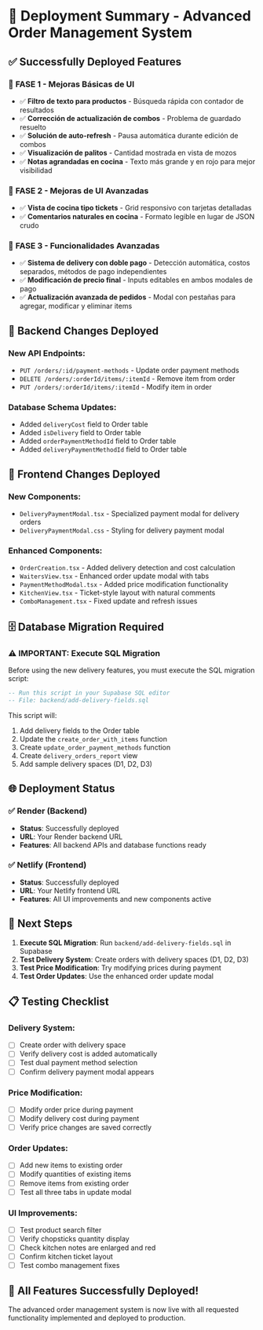 # 🚀 Deployment Summary - Advanced Order Management System

## ✅ Successfully Deployed Features

### 🎯 **FASE 1 - Mejoras Básicas de UI**
- ✅ **Filtro de texto para productos** - Búsqueda rápida con contador de resultados
- ✅ **Corrección de actualización de combos** - Problema de guardado resuelto
- ✅ **Solución de auto-refresh** - Pausa automática durante edición de combos
- ✅ **Visualización de palitos** - Cantidad mostrada en vista de mozos
- ✅ **Notas agrandadas en cocina** - Texto más grande y en rojo para mejor visibilidad

### 🎯 **FASE 2 - Mejoras de UI Avanzadas**
- ✅ **Vista de cocina tipo tickets** - Grid responsivo con tarjetas detalladas
- ✅ **Comentarios naturales en cocina** - Formato legible en lugar de JSON crudo

### 🎯 **FASE 3 - Funcionalidades Avanzadas**
- ✅ **Sistema de delivery con doble pago** - Detección automática, costos separados, métodos de pago independientes
- ✅ **Modificación de precio final** - Inputs editables en ambos modales de pago
- ✅ **Actualización avanzada de pedidos** - Modal con pestañas para agregar, modificar y eliminar items

## 🔧 **Backend Changes Deployed**

### New API Endpoints:
- `PUT /orders/:id/payment-methods` - Update order payment methods
- `DELETE /orders/:orderId/items/:itemId` - Remove item from order
- `PUT /orders/:orderId/items/:itemId` - Modify item in order

### Database Schema Updates:
- Added `deliveryCost` field to Order table
- Added `isDelivery` field to Order table
- Added `orderPaymentMethodId` field to Order table
- Added `deliveryPaymentMethodId` field to Order table

## 🎨 **Frontend Changes Deployed**

### New Components:
- `DeliveryPaymentModal.tsx` - Specialized payment modal for delivery orders
- `DeliveryPaymentModal.css` - Styling for delivery payment modal

### Enhanced Components:
- `OrderCreation.tsx` - Added delivery detection and cost calculation
- `WaitersView.tsx` - Enhanced order update modal with tabs
- `PaymentMethodModal.tsx` - Added price modification functionality
- `KitchenView.tsx` - Ticket-style layout with natural comments
- `ComboManagement.tsx` - Fixed update and refresh issues

## 🗄️ **Database Migration Required**

### ⚠️ **IMPORTANT: Execute SQL Migration**

Before using the new delivery features, you must execute the SQL migration script:

```sql
-- Run this script in your Supabase SQL editor
-- File: backend/add-delivery-fields.sql
```

This script will:
1. Add delivery fields to the Order table
2. Update the `create_order_with_items` function
3. Create `update_order_payment_methods` function
4. Create `delivery_orders_report` view
5. Add sample delivery spaces (D1, D2, D3)

## 🌐 **Deployment Status**

### ✅ **Render (Backend)**
- **Status**: Successfully deployed
- **URL**: Your Render backend URL
- **Features**: All backend APIs and database functions ready

### ✅ **Netlify (Frontend)**
- **Status**: Successfully deployed
- **URL**: Your Netlify frontend URL
- **Features**: All UI improvements and new components active

## 🚀 **Next Steps**

1. **Execute SQL Migration**: Run `backend/add-delivery-fields.sql` in Supabase
2. **Test Delivery System**: Create orders with delivery spaces (D1, D2, D3)
3. **Test Price Modification**: Try modifying prices during payment
4. **Test Order Updates**: Use the enhanced order update modal

## 📋 **Testing Checklist**

### Delivery System:
- [ ] Create order with delivery space
- [ ] Verify delivery cost is added automatically
- [ ] Test dual payment method selection
- [ ] Confirm delivery payment modal appears

### Price Modification:
- [ ] Modify order price during payment
- [ ] Modify delivery cost during payment
- [ ] Verify price changes are saved correctly

### Order Updates:
- [ ] Add new items to existing order
- [ ] Modify quantities of existing items
- [ ] Remove items from existing order
- [ ] Test all three tabs in update modal

### UI Improvements:
- [ ] Test product search filter
- [ ] Verify chopsticks quantity display
- [ ] Check kitchen notes are enlarged and red
- [ ] Confirm kitchen ticket layout
- [ ] Test combo management fixes

## 🎉 **All Features Successfully Deployed!**

The advanced order management system is now live with all requested functionality implemented and deployed to production.
